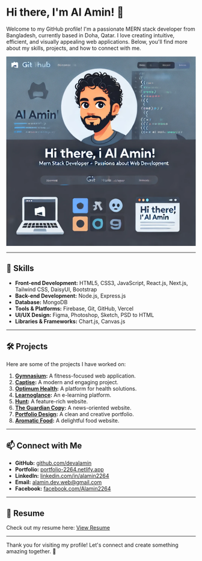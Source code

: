 # Hi there, I'm Al Amin! 👋

Welcome to my GitHub profile! I'm a passionate MERN stack developer from Bangladesh, currently based in Doha, Qatar. I love creating intuitive, efficient, and visually appealing web applications. Below, you'll find more about my skills, projects, and how to connect with me.

![Banner](./A_simple_banner_wi.png)

---

## 🌟 Skills

- **Front-end Development:** HTML5, CSS3, JavaScript, React.js, Next.js, Tailwind CSS, DaisyUI, Bootstrap
- **Back-end Development:** Node.js, Express.js
- **Database:** MongoDB
- **Tools & Platforms:** Firebase, Git, GitHub, Vercel
- **UI/UX Design:** Figma, Photoshop, Sketch, PSD to HTML
- **Libraries & Frameworks:** Chart.js, Canvas.js

---

## 🛠️ Projects

Here are some of the projects I have worked on:

1. **[Gymnasium](https://gymnasiumn.netlify.app/):** A fitness-focused web application.
2. **[Captise](https://captise.netlify.app/):** A modern and engaging project.
3. **[Optimum Health](https://optimum-health-ea895.web.app/):** A platform for health solutions.
4. **[Learnoglance](https://learnoglance.web.app/):** An e-learning platform.
5. **[Hunt](https://hunt-site.netlify.app/):** A feature-rich website.
6. **[The Guardian Copy](https://the-guardian2264.netlify.app/):** A news-oriented website.
7. **[Portfolio Design](https://morgan-portfolio-site.netlify.app/):** A clean and creative portfolio.
8. **[Aromatic Food](https://aromatic-food.netlify.app/):** A delightful food website.

---

## 📫 Connect with Me

- **GitHub:** [github.com/devalamin](https://github.com/devalamin)
- **Portfolio:** [portfolio-2264.netlify.app](https://portfolio-2264.netlify.app/)
- **LinkedIn:** [linkedin.com/in/alamin2264](https://www.linkedin.com/in/alamin2264/)
- **Email:** [alamin.dev.web@gmail.com](mailto:alamin.dev.web@gmail.com)
- **Facebook:** [facebook.com/Alamin2264](https://www.facebook.com/Alamin2264)

---

## 📄 Resume

Check out my resume here: [View Resume](https://drive.google.com/file/d/1a2eV9A9z0qIoOFtEOZqb1sRBmT1sduVl/view)

---

Thank you for visiting my profile! Let's connect and create something amazing together. 🚀
